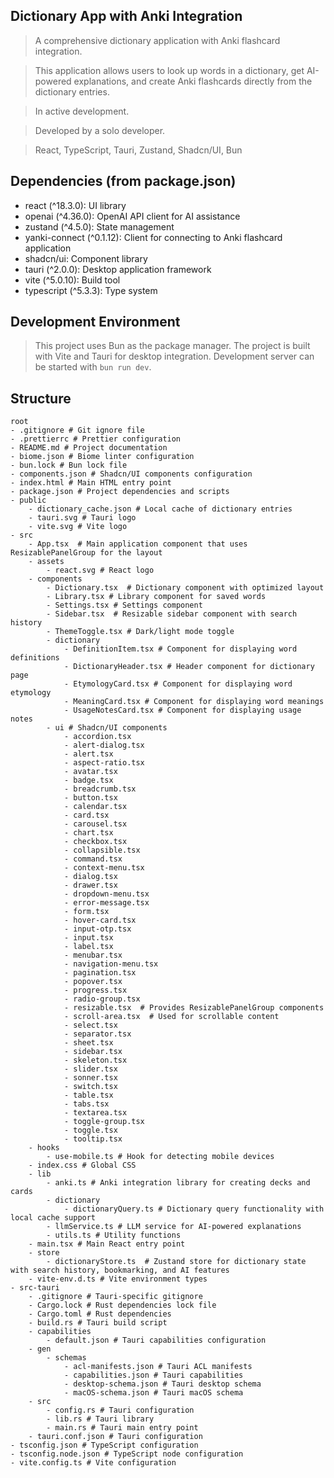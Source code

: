 ## Dictionary App with Anki Integration

> A comprehensive dictionary application with Anki flashcard integration.

> This application allows users to look up words in a dictionary, get AI-powered explanations, and create Anki flashcards directly from the dictionary entries.

> In active development.

> Developed by a solo developer.

> React, TypeScript, Tauri, Zustand, Shadcn/UI, Bun


## Dependencies (from package.json)

* react (^18.3.0): UI library
* openai (^4.36.0): OpenAI API client for AI assistance
* zustand (^4.5.0): State management
* yanki-connect (^0.1.12): Client for connecting to Anki flashcard application
* shadcn/ui: Component library
* tauri (^2.0.0): Desktop application framework
* vite (^5.0.10): Build tool
* typescript (^5.3.3): Type system


## Development Environment

> This project uses Bun as the package manager.
> The project is built with Vite and Tauri for desktop integration.
> Development server can be started with `bun run dev`.


## Structure

```
root
- .gitignore # Git ignore file
- .prettierrc # Prettier configuration
- README.md # Project documentation
- biome.json # Biome linter configuration
- bun.lock # Bun lock file
- components.json # Shadcn/UI components configuration
- index.html # Main HTML entry point
- package.json # Project dependencies and scripts
- public
    - dictionary_cache.json # Local cache of dictionary entries
    - tauri.svg # Tauri logo
    - vite.svg # Vite logo
- src
    - App.tsx  # Main application component that uses ResizablePanelGroup for the layout
    - assets
        - react.svg # React logo
    - components
        - Dictionary.tsx  # Dictionary component with optimized layout
        - Library.tsx # Library component for saved words
        - Settings.tsx # Settings component
        - Sidebar.tsx  # Resizable sidebar component with search history
        - ThemeToggle.tsx # Dark/light mode toggle
        - dictionary
            - DefinitionItem.tsx # Component for displaying word definitions
            - DictionaryHeader.tsx # Header component for dictionary page
            - EtymologyCard.tsx # Component for displaying word etymology
            - MeaningCard.tsx # Component for displaying word meanings
            - UsageNotesCard.tsx # Component for displaying usage notes
        - ui # Shadcn/UI components
            - accordion.tsx
            - alert-dialog.tsx
            - alert.tsx
            - aspect-ratio.tsx
            - avatar.tsx
            - badge.tsx
            - breadcrumb.tsx
            - button.tsx
            - calendar.tsx
            - card.tsx
            - carousel.tsx
            - chart.tsx
            - checkbox.tsx
            - collapsible.tsx
            - command.tsx
            - context-menu.tsx
            - dialog.tsx
            - drawer.tsx
            - dropdown-menu.tsx
            - error-message.tsx
            - form.tsx
            - hover-card.tsx
            - input-otp.tsx
            - input.tsx
            - label.tsx
            - menubar.tsx
            - navigation-menu.tsx
            - pagination.tsx
            - popover.tsx
            - progress.tsx
            - radio-group.tsx
            - resizable.tsx  # Provides ResizablePanelGroup components
            - scroll-area.tsx  # Used for scrollable content
            - select.tsx
            - separator.tsx
            - sheet.tsx
            - sidebar.tsx
            - skeleton.tsx
            - slider.tsx
            - sonner.tsx
            - switch.tsx
            - table.tsx
            - tabs.tsx
            - textarea.tsx
            - toggle-group.tsx
            - toggle.tsx
            - tooltip.tsx
    - hooks
        - use-mobile.ts # Hook for detecting mobile devices
    - index.css # Global CSS
    - lib
        - anki.ts # Anki integration library for creating decks and cards
        - dictionary
            - dictionaryQuery.ts # Dictionary query functionality with local cache support
        - llmService.ts # LLM service for AI-powered explanations
        - utils.ts # Utility functions
    - main.tsx # Main React entry point
    - store
        - dictionaryStore.ts  # Zustand store for dictionary state with search history, bookmarking, and AI features
    - vite-env.d.ts # Vite environment types
- src-tauri
    - .gitignore # Tauri-specific gitignore
    - Cargo.lock # Rust dependencies lock file
    - Cargo.toml # Rust dependencies
    - build.rs # Tauri build script
    - capabilities
        - default.json # Tauri capabilities configuration
    - gen
        - schemas
            - acl-manifests.json # Tauri ACL manifests
            - capabilities.json # Tauri capabilities
            - desktop-schema.json # Tauri desktop schema
            - macOS-schema.json # Tauri macOS schema
    - src
        - config.rs # Tauri configuration
        - lib.rs # Tauri library
        - main.rs # Tauri main entry point
    - tauri.conf.json # Tauri configuration
- tsconfig.json # TypeScript configuration
- tsconfig.node.json # TypeScript node configuration
- vite.config.ts # Vite configuration
```

